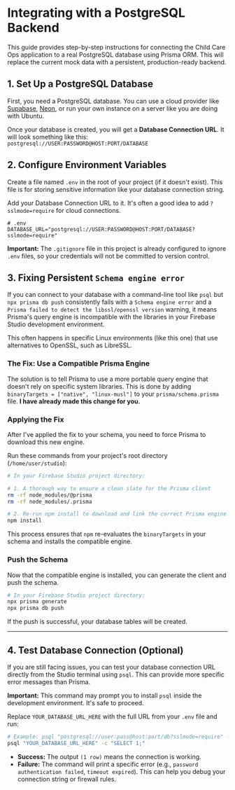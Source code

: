# Integrating with a PostgreSQL Backend

This guide provides step-by-step instructions for connecting the Child Care Ops application to a real PostgreSQL database using Prisma ORM. This will replace the current mock data with a persistent, production-ready backend.

## 1. Set Up a PostgreSQL Database

First, you need a PostgreSQL database. You can use a cloud provider like [Supabase](https://supabase.com/), [Neon](https://neon.tech/), or run your own instance on a server like you are doing with Ubuntu.

Once your database is created, you will get a **Database Connection URL**. It will look something like this:
`postgresql://USER:PASSWORD@HOST:PORT/DATABASE`

## 2. Configure Environment Variables

Create a file named `.env` in the root of your project (if it doesn't exist). This file is for storing sensitive information like your database connection string.

Add your Database Connection URL to it. It's often a good idea to add `?sslmode=require` for cloud connections.

```env
# .env
DATABASE_URL="postgresql://USER:PASSWORD@HOST:PORT/DATABASE?sslmode=require"
```

**Important:** The `.gitignore` file in this project is already configured to ignore `.env` files, so your credentials will not be committed to version control.

## 3. Fixing Persistent `Schema engine error`

If you can connect to your database with a command-line tool like `psql` but `npx prisma db push` consistently fails with a `Schema engine error` and a `Prisma failed to detect the libssl/openssl version` warning, it means Prisma's query engine is incompatible with the libraries in your Firebase Studio development environment.

This often happens in specific Linux environments (like this one) that use alternatives to OpenSSL, such as LibreSSL.

### The Fix: Use a Compatible Prisma Engine

The solution is to tell Prisma to use a more portable query engine that doesn't rely on specific system libraries. This is done by adding `binaryTargets = ["native", "linux-musl"]` to your `prisma/schema.prisma` file. **I have already made this change for you.**

### Applying the Fix

After I've applied the fix to your schema, you need to force Prisma to download this new engine.

Run these commands from your project's root directory (`/home/user/studio`):

```bash
# In your Firebase Studio project directory:

# 1. A thorough way to ensure a clean slate for the Prisma client
rm -rf node_modules/@prisma
rm -rf node_modules/.prisma

# 2. Re-run npm install to download and link the correct Prisma engine
npm install
```
This process ensures that `npm` re-evaluates the `binaryTargets` in your schema and installs the compatible engine.

### Push the Schema

Now that the compatible engine is installed, you can generate the client and push the schema.

```bash
# In your Firebase Studio project directory:
npx prisma generate
npx prisma db push
```

If the push is successful, your database tables will be created.

---

## 4. Test Database Connection (Optional)

If you are still facing issues, you can test your database connection URL directly from the Studio terminal using `psql`. This can provide more specific error messages than Prisma.

**Important:** This command may prompt you to install `psql` inside the development environment. It's safe to proceed.

Replace `YOUR_DATABASE_URL_HERE` with the full URL from your `.env` file and run:
```bash
# Example: psql "postgresql://user:pass@host:port/db?sslmode=require" -c "SELECT 1;"
psql "YOUR_DATABASE_URL_HERE" -c "SELECT 1;"
```
- **Success:** The output `(1 row)` means the connection is working.
- **Failure:** The command will print a specific error (e.g., `password authentication failed`, `timeout expired`). This can help you debug your connection string or firewall rules.
